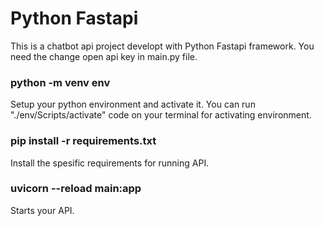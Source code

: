 # Python Fastapi

This is a chatbot api project developt with Python Fastapi framework. You need the change open api key in main.py file.


### python -m venv env
Setup your python environment and activate it.
You can run "./env/Scripts/activate" code on your terminal for activating environment.

### pip install -r requirements.txt
Install the spesific requirements for running API.

### uvicorn --reload main:app
Starts your API.
